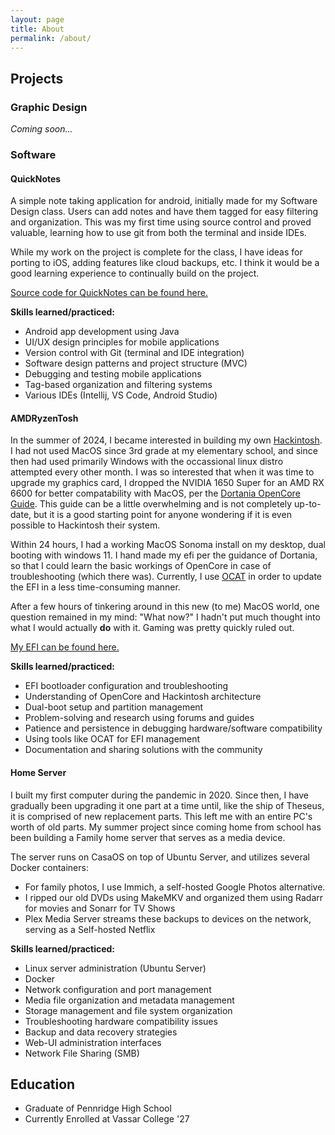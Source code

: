 ```yaml
---
layout: page
title: About
permalink: /about/
---
```


## Projects

### Graphic Design

*Coming soon...*

### Software

#### QuickNotes

A simple note taking application for android, initially made for my Software Design class. Users can add notes and have them tagged for easy filtering and organization. This was my first time using source control and proved valuable, learning how to use git from both the terminal and inside IDEs.

While my work on the project is complete for the class, I have ideas for porting to iOS, adding features like cloud backups, etc. I think it would be a good learning experience to continually build on the project.

[Source code for QuickNotes can be found here.](https://github.com/patricksmill/QuickNotes)

**Skills learned/practiced:**

* Android app development using Java
* UI/UX design principles for mobile applications
* Version control with Git (terminal and IDE integration)
* Software design patterns and project structure (MVC)
* Debugging and testing mobile applications
* Tag-based organization and filtering systems
* Various IDEs (Intellij, VS Code, Android Studio)

#### AMDRyzenTosh

In the summer of 2024, I became interested in building my own [Hackintosh](https://en.wikipedia.org/wiki/Hackintosh). I had not used MacOS since 3rd grade at my elementary school, and since then had used primarily Windows with the occassional linux distro attempted every other month. I was so interested that when it was time to upgrade my graphics card, I dropped the NVIDIA 1650 Super for an AMD RX 6600 for better compatability with MacOS, per the [Dortania OpenCore Guide](https://dortania.github.io/OpenCore-Install-Guide/). This guide can be a little overwhelming and is not completely up-to-date, but it is a good starting point for anyone wondering if it is even possible to Hackintosh their system.

Within 24 hours, I had a working MacOS Sonoma install on my desktop, dual booting with windows 11. I hand made my efi per the guidance of Dortania, so that I could learn the basic workings of OpenCore in case of troubleshooting (which there was). Currently, I use [OCAT](https://github.com/ic005k/OCAuxiliaryTools) in order to update the EFI in a less time-consuming manner.

After a few hours of tinkering around in this new (to me) MacOS world, one question remained in my mind: "What now?" I hadn't put much thought into what I would actually **do** with it. Gaming was pretty quickly ruled out.

[My EFI can be found here.](https://github.com/patricksmill/AMDRyzentoshEFI)

**Skills learned/practiced:**

* EFI bootloader configuration and troubleshooting
* Understanding of OpenCore and Hackintosh architecture
* Dual-boot setup and partition management
* Problem-solving and research using forums and guides
* Patience and persistence in debugging hardware/software compatibility
* Using tools like OCAT for EFI management
* Documentation and sharing solutions with the community

#### Home Server

I built my first computer during the pandemic in 2020. Since then, I have gradually been upgrading it one part at a time until, like the ship of Theseus, it is comprised of new replacement parts. This left me with an entire PC's worth of old parts. My summer project since coming home from school has been building a Family home server that serves as a media device.

The server runs on CasaOS on top of Ubuntu Server, and utilizes several Docker containers:

* For family photos, I use Immich, a self-hosted Google Photos alternative.
* I ripped our old DVDs using MakeMKV and organized them using Radarr for movies and Sonarr for TV Shows
* Plex Media Server streams these backups to devices on the network, serving as a Self-hosted Netflix

**Skills learned/practiced:**

* Linux server administration (Ubuntu Server)
* Docker
* Network configuration and port management
* Media file organization and metadata management
* Storage management and file system organization
* Troubleshooting hardware compatibility issues
* Backup and data recovery strategies
* Web-UI administration interfaces
* Network File Sharing (SMB)

## Education

* Graduate of Pennridge High School
* Currently Enrolled at Vassar College '27
